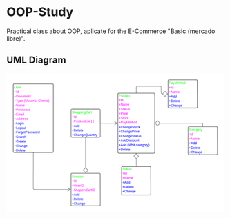 # OOP-Study
Practical class about OOP, aplicate for the E-Commerce "Basic (mercado libre)".
## UML Diagram
![UML Diagram](UML-OOP.png)
